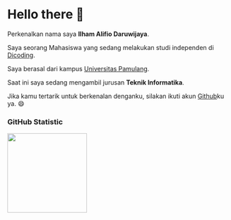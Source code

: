 # Hello there 👋

Perkenalkan nama saya **Ilham Alifio Daruwijaya**.

Saya seorang Mahasiswa yang sedang melakukan studi independen di [Dicoding](https://www.dicoding.com/).

Saya berasal dari kampus [Universitas Pamulang](https://unpam.ac.id).

Saat ini saya sedang mengambil jurusan __Teknik Informatika__.

Jika kamu tertarik untuk berkenalan denganku, silakan ikuti akun [Github](https://github.com/Alpha00User)ku ya. 😄

### GitHub Statistic
<p align="left">
  <a href="https://github.com/penuliscode">
    <img height="180em" src="https://github-readme-stats-eight-theta.vercel.app/api?username=penuliscode&show_icons=true&theme=algolia&include_all_commits=true&count_private=true"/>
  </a>
</p>

<!--
**IlhamAlifioD/IlhamAlifioD** is a ✨ _special_ ✨ repository because its `README.md` (this file) appears on your GitHub profile.
<img height="180em" src="https://github-readme-stats-eight-theta.vercel.app/api/top-langs/?username=penuliscode&layout=compact&theme=algolia"/>
Here are some ideas to get you started:

- 🔭 I’m currently working on ...
- 🌱 I’m currently learning ...
- 👯 I’m looking to collaborate on ...
- 🤔 I’m looking for help with ...
- 💬 Ask me about ...
- 📫 How to reach me: ...
- 😄 Pronouns: ...
- ⚡ Fun fact: ...
-->

